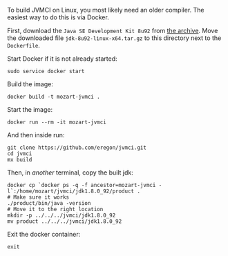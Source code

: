 To build JVMCI on Linux, you most likely need an older compiler.
The easiest way to do this is via Docker.

First, download the `Java SE Development Kit 8u92` from [the archive](http://www.oracle.com/technetwork/java/javase/downloads/java-archive-javase8-2177648.html#jdk-8u92-oth-JPR).
Move the downloaded file `jdk-8u92-linux-x64.tar.gz` to this directory next to the `Dockerfile`.

Start Docker if it is not already started:
```
sudo service docker start
```

Build the image:
```
docker build -t mozart-jvmci .
```

Start the image:
```
docker run --rm -it mozart-jvmci
```

And then inside run:
```
git clone https://github.com/eregon/jvmci.git
cd jvmci
mx build
```

Then, in *another* terminal, copy the built jdk:
```
docker cp `docker ps -q -f ancestor=mozart-jvmci -l`:/home/mozart/jvmci/jdk1.8.0_92/product .
# Make sure it works
./product/bin/java -version
# Move it to the right location
mkdir -p ../../../jvmci/jdk1.8.0_92
mv product ../../../jvmci/jdk1.8.0_92
```

Exit the docker container:
```
exit
```
